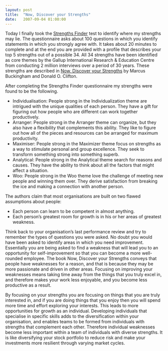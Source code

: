 ```yaml
---
layout: post
title:  "Now, Discover your Strengths"
date:   2007-09-04 01:00:00
---
```


Today I finally took the [Strengths Finder](http://www.strengthsfinder.com/) test to identify where my strengths may lie. The questionnaire asks about 100 questions in which you identify statements in which you strongly agree with. It takes about 20 minutes to complete and at the end you are provided with a profile that describes your top 5 strengths out of a possible 34. All 34 strengths have been identified as core themes by the Gallup International Research & Education Centre from conducting 2 million interviews over a period of 30 years. These strengths are described in [Now, Discover your Strengths](http://gmj.gallup.com/book_center/NDYS/default.aspx) by Marcus Buckingham and Donald O. Clifton.

After completing the Strengths Finder questionnaire my strengths were found to be the following.

* Individualisation: People strong in the Individualization theme are intrigued with the unique qualities of each person. They have a gift for figuring out how people who are different can work together productively.
* Arranger: People strong in the Arranger theme can organize, but they also have a flexibility that complements this ability. They like to figure out how all of the pieces and resources can be arranged for maximum productivity.
* Maximiser: People strong in the Maximizer theme focus on strengths as a way to stimulate personal and group excellence. They seek to transform something strong into something superb.
* Analytical: People strong in the Analytical theme search for reasons and causes. They have the ability to think about all the factors that might affect a situation.
* Woo: People strong in the Woo theme love the challenge of meeting new people and winning them over. They derive satisfaction from breaking the ice and making a connection with another person.

The authors claim that most organisations are built on two flawed assumptions about people:

* Each person can learn to be competent in almost anything.
* Each person’s greatest room for growth is in his or her areas of greatest weakness.

Think back to your organisation’s last performance review and try to remember the types of questions you were asked. No doubt you would have been asked to identify areas in which you need improvement. Essentially you are being asked to find a weakness that will lead you to an opportunity for self-improvement so that you can become a more well-rounded employee. The book Now, Discover your Strengths conveys that people have weaknesses for a reason, and that is because they may be more passionate and driven in other areas. Focusing on improving your weaknesses means taking time away from the things that you truly excel in, and therefore makes your work less enjoyable, and you become less productive as a result.

By focusing on your strengths you are focusing on things that you are truly interested in, and if you are doing things that you enjoy then you will spend more time and effort exploring your interests. This leads to more opportunities for growth as an individual. Developing individuals that specialise in specific skills adds to the diversification within your organisation, and enables teams to be formed from individuals with strengths that complement each other. Therefore individual weaknesses become less important within a team of individuals with diverse strengths. It is like diversifying your stock portfolio to reduce risk and make your investments more resilient through varying market cycles.

